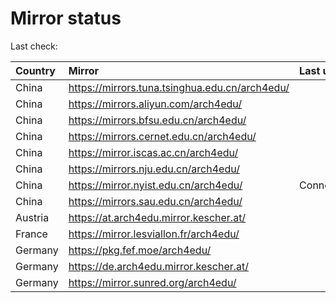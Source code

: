 <script src="./time.js"></script>
# Mirror status
Last check: <script type="text/javascript">localize(1740136733.635515);</script>

|Country|Mirror|Last update|
|:------|:-----|:----------|
|China|https://mirrors.tuna.tsinghua.edu.cn/arch4edu/|<script type="text/javascript">localize(1740120057);</script>|
|China|https://mirrors.aliyun.com/arch4edu/|<script type="text/javascript">localize(1740120057);</script>|
|China|https://mirrors.bfsu.edu.cn/arch4edu/|<script type="text/javascript">localize(1740076968);</script>|
|China|https://mirrors.cernet.edu.cn/arch4edu/|<script type="text/javascript">localize(1740076968);</script>|
|China|https://mirror.iscas.ac.cn/arch4edu/|<script type="text/javascript">localize(1740076968);</script>|
|China|https://mirrors.nju.edu.cn/arch4edu/|<script type="text/javascript">localize(1740033799);</script>|
|China|https://mirror.nyist.edu.cn/arch4edu/|ConnectionError|
|China|https://mirrors.sau.edu.cn/arch4edu/|<script type="text/javascript">localize(1731653531);</script>|
|Austria|https://at.arch4edu.mirror.kescher.at/|<script type="text/javascript">localize(1740076968);</script>|
|France|https://mirror.lesviallon.fr/arch4edu/|<script type="text/javascript">localize(1740076968);</script>|
|Germany|https://pkg.fef.moe/arch4edu/|<script type="text/javascript">localize(1740076968);</script>|
|Germany|https://de.arch4edu.mirror.kescher.at/|<script type="text/javascript">localize(1740076968);</script>|
|Germany|https://mirror.sunred.org/arch4edu/|<script type="text/javascript">localize(1740076968);</script>|

<script src="./tablefilter/tablefilter.js"></script>
<script src="./table.js"></script>